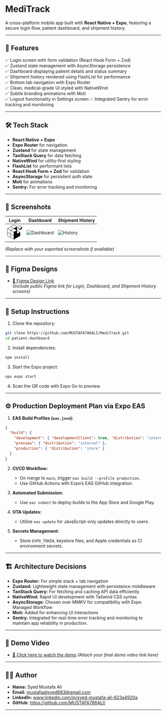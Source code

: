 # MediTrack
A cross-platform mobile app built with **React Native + Expo**, featuring a secure login flow, patient dashboard, and shipment history.

---

## 🚀 **Features**

✅ Login screen with form validation (React Hook Form + Zod)  
✅ Zustand state management with AsyncStorage persistence  
✅ Dashboard displaying patient details and status summary  
✅ Shipment history rendered using FlashList for performance  
✅ Bottom tab navigation with Expo Router  
✅ Clean, medical-grade UI styled with NativeWind  
✅ Subtle branding animations with Moti  
✅ Logout functionality in Settings screen
✅ Integrated Sentry for error tracking and monitoring

---

## 🛠️ **Tech Stack**

- **React Native + Expo**
- **Expo Router** for navigation
- **Zustand** for state management
- **TanStack Query** for data fetching
- **NativeWind** for utility-first styling
- **FlashList** for performant lists
- **React Hook Form + Zod** for validation
- **AsyncStorage** for persistent auth state
- **Moti** for animations
- **Sentry:** For error tracking and monitoring


---

## 📸 **Screenshots**

| Login | Dashboard | Shipment History |
|---|---|---|
| ![Login](./assets/images/favicon.png) | ![Dashboard](./assets/dashboard.png) | ![History](./assets/history.png) |

*(Replace with your exported screenshots if available)*

---

## 🎨 **Figma Designs**

- [🔗 Figma Design Link](https://www.figma.com/)  
*(Include public Figma link for Login, Dashboard, and Shipment History screens)*

---

## 📝 **Setup Instructions**

1. Clone the repository:

```bash
git clone https://github.com/MUSTAFA786ALI/MediTrack.git
cd patient-dashboard
````

2. Install dependencies:

```bash
npm install
```

3. Start the Expo project:

```bash
npx expo start
```

4. Scan the QR code with Expo Go to preview.

---

## ⚙️ **Production Deployment Plan via Expo EAS**

1. **EAS Build Profiles (`eas.json`):**

```json
{
  "build": {
    "development": { "developmentClient": true, "distribution": "internal" },
    "preview": { "distribution": "internal" },
    "production": { "distribution": "store" }
  }
}
```

2. **CI/CD Workflow:**

   * On merge to `main`, trigger `eas build --profile production`.
   * Use GitHub Actions with Expo’s EAS GitHub integration.

3. **Automated Submission:**

   * Use `eas submit` to deploy builds to the App Store and Google Play.

4. **OTA Updates:**

   * Utilize `eas update` for JavaScript-only updates directly to users.

5. **Secrets Management:**

   * Store `EXPO_TOKEN`, keystore files, and Apple credentials as CI environment secrets.

---

## 🏗️ **Architecture Decisions**

* **Expo Router:** For simple stack + tab navigation
* **Zustand:** Lightweight state management with persistence middleware
* **TanStack Query:** For fetching and caching API data efficiently
* **NativeWind:** Rapid UI development with Tailwind CSS syntax
* **AsyncStorage:** Chosen over MMKV for compatibility with Expo Managed Workflow
* **Moti:** Added for enhancing UI interactions
* **Sentry:** Integrated for real-time error tracking and monitoring to maintain app reliability in production.


---

## 🎥 **Demo Video**

* [🔗 Click here to watch the demo](https://drive.google.com/)
  *(Attach your final demo video link here)*

---

## 👨‍💻 **Author**

* **Name:** Syed Mustafa Ali
* **Email:** mustafaalisyed683@gmail.com
* **LinkedIn:** www.linkedin.com/in/syed-mustafa-ali-623a4920a
* **GitHub:** https://github.com/MUSTAFA786ALI/

---
